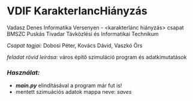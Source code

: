 # VDIF KarakterlancHiányzás
 Vadasz Denes Informatika Versenyen - <karakterlánc hiányzás> csapat
 BMSZC Puskás Tivadar Távközlési és Informatikai Technikum

*Csapat tagjai:* Dobosi Péter, Kovács Dávid, Vaszkó Örs

*feladat rövid leírása:* város építő szimuláció program és adatkimutatások

### *Használat:*
- _**main.py**_ elindításával a program már fut is!
- mentett szimuációs adatok mappa neve: *saves*
